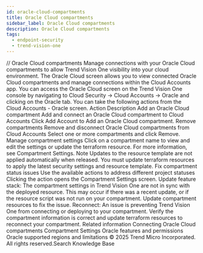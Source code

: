 ```yaml
---
id: oracle-cloud-compartments
title: Oracle Cloud compartments
sidebar_label: Oracle Cloud compartments
description: Oracle Cloud compartments
tags:
  - endpoint-security
  - trend-vision-one
---
```


/*<![CDATA[*/ $('#title').html($('meta[name=map-description]').attr('content')); /*]]>*/ Oracle Cloud compartments Manage connections with your Oracle Cloud compartments to allow Trend Vision One visibility into your cloud environment. The Oracle Cloud screen allows you to view connected Oracle Cloud compartments and manage connections within the Cloud Accounts app. You can access the Oracle Cloud screen on the Trend Vision One console by navigating to Cloud Security → Cloud Accounts → Oracle and clicking on the Oracle tab. You can take the following actions from the Cloud Accounts - Oracle screen. Action Description Add an Oracle Cloud compartment Add and connect an Oracle Cloud compartment to Cloud Accounts Click Add Account to Add an Oracle Cloud compartment. Remove compartments Remove and disconnect Oracle Cloud compartments from Cloud Accounts Select one or more compartments and click Remove. Manage compartment settings Click on a compartment name to view and edit the settings or update the terraform resource. For more information, see Compartment Settings. Note Updates to the resource template are not applied automatically when released. You must update terraform resources to apply the latest security settings and resource template. Fix compartment status issues Use the available actions to address different project statuses Clicking the action opens the Compartment Settings screen. Update feature stack: The compartment settings in Trend Vision One are not in sync with the deployed resource. This may occur if there was a recent update, or if the resource script was not run on your compartment. Update compartment resources to fix the issue. Reconnect: An issue is preventing Trend Vision One from connecting or deploying to your compartment. Verify the compartment information is correct and update terraform resources to reconnect your compartment. Related information Connecting Oracle Cloud compartments Compartment Settings Oracle features and permissions Oracle supported regions and limitations © 2025 Trend Micro Incorporated. All rights reserved.Search Knowledge Base